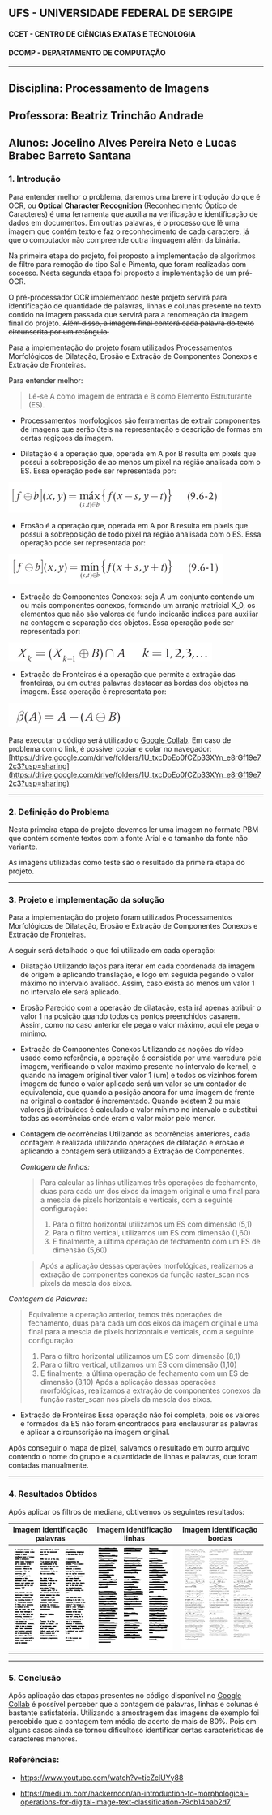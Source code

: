 ## UFS -  UNIVERSIDADE FEDERAL DE SERGIPE

#### CCET - CENTRO DE CIÊNCIAS EXATAS E TECNOLOGIA

#### DCOMP - DEPARTAMENTO DE COMPUTAÇÃO



-----------------------------

## Disciplina: Processamento de Imagens
## Professora: Beatriz Trinchão Andrade
## Alunos: Jocelino Alves Pereira Neto e Lucas Brabec Barreto Santana




### 1. Introdução

Para entender melhor o problema, daremos uma breve introdução do que é OCR, ou **Optical Character Recognition** (Reconhecimento Óptico de Caracteres) é uma ferramenta que auxilia na verificação e identificação de dados em documentos. Em outras palavras, é o processo que lê uma imagem que contém texto e faz o reconhecimento de cada caractere, já que o computador não compreende outra linguagem além da binária.

Na primeira etapa do projeto, foi proposto a implementação de algoritmos de filtro para remoção do tipo Sal e Pimenta, que foram realizadas com socesso. Nesta segunda etapa foi proposto a implementação de um pré-OCR.

O pré-processador OCR implementado neste projeto servirá para identificação de quantidade de palavras, linhas e colunas presente no texto contido na imagem passada que servirá para a renomeação da imagem final do projeto. ~~Além disso, a imagem final conterá cada palavra do texto circunscrita por um retângulo.~~


Para a implementação do projeto foram utilizados Processamentos Morfológicos de Dilatação, Erosão e Extração de Componentes Conexos e Extração de Fronteiras.


Para entender melhor:
> Lê-se A como imagem de entrada e B como Elemento Estruturante (ES).

 - Processamentos morfologicos são ferramentas de extrair componentes de imagens que serão úteis na representação e descrição de formas em certas regiçoes da imagem.

 - Dilatação é a operação que, operada em A por B resulta em pixels que possui a sobreposição de ao menos um pixel na região analisada com o ES. Essa operação pode ser representada por:

  ![Dilatação](./REPORT/formula_dilatacao.png)


 - Erosão é a operação que, operada em A por B resulta em pixels que possui a sobreposição de todo pixel na região analisada com o ES. Essa operação pode ser representada por:

  ![Erosão](./REPORT/formula_erosao.png)


 - Extração de Componentes Conexos: seja A um conjunto contendo um ou mais componentes conexos, formando um arranjo matricial X_0, os elementos que não são valores de fundo indicarão indices para auxiliar na contagem e separação dos objetos. Essa operação pode ser representada por:


  ![Extração de Componentes Conexos](./REPORT/formula_extracao_conexos.png)



 - Extração de Fronteiras é a operação que permite a extração das fronteiras, ou em outras palavras destacar as bordas dos objetos na imagem. Essa operação é representata por:

  ![Extração de Fronteiras](./REPORT/formula_extracao_fronteira.png)




 Para executar o código será utilizado o [Google Collab](https://drive.google.com/drive/folders/1U_txcDoEo0fCZp33XYn_e8rGf19e72c3?usp=sharing). Em caso de problema com o link, é possível copiar e colar no navegador: [https://drive.google.com/drive/folders/1U_txcDoEo0fCZp33XYn_e8rGf19e72c3?usp=sharing](https://drive.google.com/drive/folders/1U_txcDoEo0fCZp33XYn_e8rGf19e72c3?usp=sharing)


----------------------------------


### 2. Definição do Problema

Nesta primeira etapa do projeto devemos ler uma imagem no formato PBM que contém somente textos com a fonte Arial e o tamanho da fonte não variante.

As imagens utilizadas como teste são o resultado da primeira etapa do projeto.



----------------------------------

### 3. Projeto e implementação da solução

Para a implementação do projeto foram utilizados Processamentos Morfológicos de Dilatação, Erosão e Extração de Componentes Conexos e Extração de Fronteiras.

A seguir será detalhado o que foi utilizado em cada operação:

- Dilatação
  Utilizando laços para iterar em cada coordenada da imagem de origem e aplicando translação, e logo em seguida pegando o valor máximo no intervalo avaliado. Assim, caso exista ao menos um valor 1 no intervalo ele será aplicado.

- Erosão
  Parecido com a operação de dilatação, esta irá apenas atribuir o valor 1 na posição quando todos os pontos preenchidos casarem. Assim, como no caso anterior ele pega o valor máximo, aqui ele pega o mínimo.


- Extração de Componentes Conexos
  Utilizando as noções do vídeo usado como referência, a operação é consistida por uma varredura pela imagem, verificando o valor maximo presente no intervalo do kernel, e quando na imagem original tiver valor 1 (um) e todos os vizinhos forem imagem de fundo o valor aplicado será um valor se um contador de equivalencia, que quando a posição ancora for uma imagem de frente na original o contador é incrementado. Quando existem 2 ou mais valores já atribuídos é calculado o valor mínimo no intervalo e substitui todas as ocorrências onde eram o valor maior pelo menor.

- Contagem de ocorrências
  Utilizando as ocorrências anteriores, cada contagem é realizada utilizando operações de dilatação e erosão e aplicando a contagem será utilizando a Extração de Componentes.

 
  *Contagem de linhas:*

  > Para calcular as linhas utilizamos três operações de fechamento,
  > duas para cada um dos eixos da imagem original e uma final para 
  > a mescla de pixels horizontais e verticais, com a seguinte
  > configuração:
  >  1. Para o filtro horizontal utilizamos um ES com dimensão (5,1)
  >  2. Para o filtro vertical, utilizamos um ES com dimensão (1,60)
  >  3. E finalmente, a última operação de fechamento com um ES de dimensão (5,60)

  >  Após a aplicação dessas operações morfológicas, realizamos a extração de componentes conexos da função raster_scan nos pixels da mescla dos eixos.



*Contagem de Palavras:*

> Equivalente a operação anterior, temos três operações de fechamento,
> duas para cada um dos eixos da imagem original e uma final para a mescla
> de pixels horizontais e verticais, com a seguinte configuração:
>    1. Para o filtro horizontal utilizamos um ES com dimensão (8,1)
>    2. Para o filtro vertical, utilizamos um ES com dimensão (1,10)
>    3. E finalmente, a última operação de fechamento com um ES de dimensão (8,10)
> Após a aplicação dessas operações morfológicas, realizamos a extração de
>  componentes conexos da função raster_scan nos pixels da mescla dos eixos.


- Extração de Fronteiras
Essa operação não foi completa, pois os valores e formados da ES não foram encontrados para enclausurar as palavras e aplicar a circunscrição na imagem original.



Após conseguir o mapa de pixel, salvamos o resultado em outro arquivo contendo o nome do grupo e a quantidade de linhas e palavras, que foram contadas manualmente.



----------------------------------

### 4. Resultados Obtidos

Após aplicar os filtros de mediana, obtivemos os seguintes resultados:

| Imagem identificação palavras | Imagem identificação linhas | Imagem identificação bordas |
| ---------------- | --------------------------- | --------------------------- |
| ![Imagem 1](./REPORT/qtd_palavras.png)  | ![Imagem 1](./REPORT/qtd_linhas.png)  | ![Imagem 1](./REPORT/qtd_bordas.png)  |




----------------------------------

### 5. Conclusão


Após aplicação das etapas presentes no código disponível no [Google Collab](https://drive.google.com/drive/folders/1U_txcDoEo0fCZp33XYn_e8rGf19e72c3?usp=sharing) é possível perceber que a contagem de palavras, linhas e colunas é bastante satisfatória. Utilizando a amostragem das imagens de exemplo foi percebido que a contagem tem média de acerto de mais de 80%. Pois em alguns casos ainda se tornou dificultoso identificar certas caracteristicas de caracteres menores.



### Referências:

 - https://www.youtube.com/watch?v=ticZclUYy88

 - https://medium.com/hackernoon/an-introduction-to-morphological-operations-for-digital-image-text-classification-79cb14bab2d7
